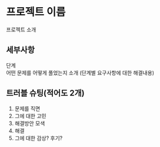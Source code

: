 # 프로젝트 이름  
프로젝트 소개  
## 세부사항  
단계  
어떤 문제를 어떻게 풀었는지 소개 (단계별 요구사항에 대한 해결내용)  
## 트러블 슈팅(적어도 2개)  
1. 문제를 직면
2. 그에 대한 고민
3. 해결방안 모색
4. 해결
5. 그에 대한 감상? 후기?
